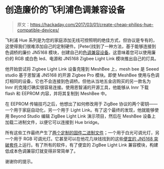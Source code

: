 # 创造廉价的飞利浦色调兼容设备

> 原文：<https://hackaday.com/2017/03/01/create-cheap-philips-hue-compatible-devices/>

飞利浦 Hue 系列是为您的家庭添加无线可控照明的绝佳方式，但协议是专有的，这使得我们很难添加自己的定制硬件。[Peter]找到了一种方法，基于能够连接到色调桥的廉价 JN5168 模块，创建自己的[色调兼容设备](https://peeveeone.com/?p=187)。这意味着您可以使用廉价的 RGB 或白色 led、电源和 JN5168 Zigbee Light Link 模块推出自己的灯具。

他开始尝试将 Zigbee Light Link 设备克隆到 MeshBee 上，mesh bee 是 Seeed studio 基于恩智浦 JN5168 的开源 Zigbee Pro 模块。即使 MeshBee 使用与色调灯相同的设备，它也不会连接到色调桥。但他从当地五金店购买的另一款名为 Innr 的克隆灯确实很容易连接。使用恩智浦的开源工具，他能够从 Innr 下载 flash 和 EEPROM 内容，并将其复制到 MeshBee 中。

在 EEPROM 传输技巧之后，他想出了如何修改用于 ZigBee 协议的两个密钥——一个用于家庭自动化，另一个用于 Light Link。有了这个最终的发现，他就能够使用 Beyond Studio 编辑 ZigBee Light Link 演示项目，然后在 MeshBee 设备上加载二进制文件，以便它可以连接到 Hue bridge。

所有这些工作最终产生了[两个定制的固件二进制文件](https://github.com/peeveeone/ZLL_Lights)；一个用于白光可调光灯，另一个用于 RGB 可调光灯。它甚至可以在他花几块钱找到的这些[便宜的 JN5168 突破套件](http://www.nkcelectronics.com/JN5168-breakout-PCB-KIT-PCB-Version-2_p_613.html)上运行。有了所有的软件，有了便宜的 ZigBee Light Link 兼容模块，构建低成本色调兼容灯就变得非常简单了。

谢谢你的提示。